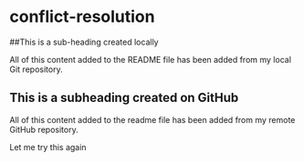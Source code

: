 # conflict-resolution

##This is a sub-heading created locally

All of this content added to the README file has been added from my local Git repository.

## This is a subheading created on GitHub

All of this content added to the readme file has been added from my remote GitHub repository.


Let me try this again
